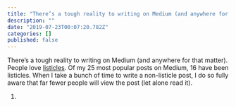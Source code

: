 ```yaml
---
title: "There’s a tough reality to writing on Medium (and anywhere for that matter)."
description: ""
date: "2019-07-23T00:07:20.782Z"
categories: []
published: false
---
```


There’s a tough reality to writing on Medium (and anywhere for that matter). People love [listicles](https://en.wikipedia.org/wiki/Listicle). Of my 25 most popular posts on Medium, 16 have been listicles. When I take a bunch of time to write a non-listicle post, I do so fully aware that far fewer people will view the post (let alone read it). 

1.
